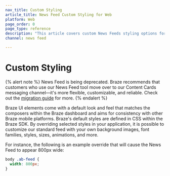 ```yaml
---
nav_title: Custom Styling
article_title: News Feed Custom Styling for Web
platform: Web
page_order: 0
page_type: reference
description: "This article covers custom News Feeds styling options for your web applciation."
channel: news feed

---
```


# Custom Styling

{% alert note %}
News Feed is being deprecated. Braze recommends that customers who use our News Feed tool move over to our Content Cards messaging channel—it's more flexible, customizable, and reliable. Check out the [migration guide]({{site.baseurl}}/user_guide/message_building_by_channel/content_cards/migrating_from_news_feed/) for more.
{% endalert %}

Braze UI elements come with a default look and feel that matches the composers within the Braze dashboard and aims for consistency with other Braze mobile platforms. Braze's default styles are defined in CSS within the Braze SDK. By overriding selected styles in your application, it is possible to customize our standard feed with your own background images, font families, styles, sizes, animations, and more.

For instance, the following is an example override that will cause the News Feed to appear 800px wide:

``` css
body .ab-feed {
  width: 800px;
}
```